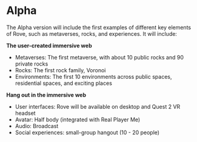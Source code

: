 # Alpha

The Alpha version will include the first examples of different key elements of Rove, such as metaverses, rocks, and experiences. It will include:

**The user-created immersive web**

* Metaverses: The first metaverse, with about 10 public rocks and 90 private rocks
* Rocks: The first rock family, Voronoi
* Environments: The first 10 environments across public spaces, residential spaces, and exciting places

**Hang out in the immersive web**

* User interfaces: Rove will be available on desktop and Quest 2 VR headset
* Avatar: Half body (integrated with Real Player Me)
* Audio: Broadcast
* Social experiences: small-group hangout (10 - 20 people)
